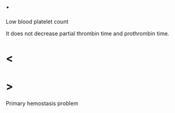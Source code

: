 # .

Low blood platelet count

It does not decrease partial thrombin time and prothrombin time.

# <

# >

Primary hemostasis problem
